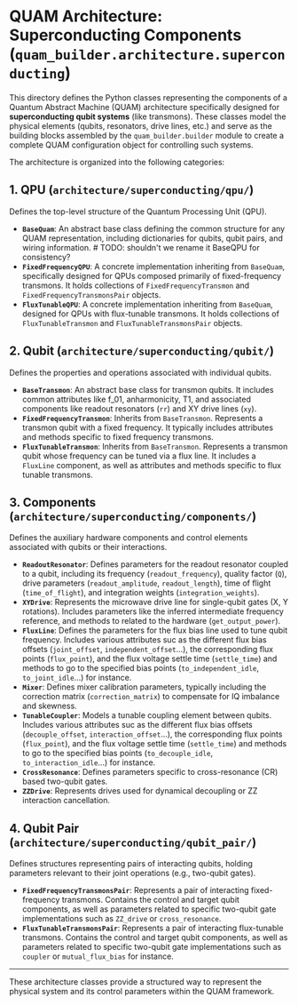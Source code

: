 # QUAM Architecture: Superconducting Components (`quam_builder.architecture.superconducting`)

This directory defines the Python classes representing the components of a Quantum Abstract Machine (QUAM) architecture specifically designed for **superconducting qubit systems** (like transmons). These classes model the physical elements (qubits, resonators, drive lines, etc.) and serve as the building blocks assembled by the `quam_builder.builder` module to create a complete QUAM configuration object for controlling such systems.

The architecture is organized into the following categories:

## 1. QPU (`architecture/superconducting/qpu/`)

Defines the top-level structure of the Quantum Processing Unit (QPU).

- **`BaseQuam`**: An abstract base class defining the common structure for any QUAM representation, including dictionaries for qubits, qubit pairs, and wiring information. # TODO: shouldn't we rename it BaseQPU for consistency?
- **`FixedFrequencyQPU`**: A concrete implementation inheriting from `BaseQuam`, specifically designed for QPUs composed primarily of fixed-frequency transmons. It holds collections of `FixedFrequencyTransmon` and `FixedFrequencyTransmonsPair` objects.
- **`FluxTunableQPU`**: A concrete implementation inheriting from `BaseQuam`, designed for QPUs with flux-tunable transmons. It holds collections of `FluxTunableTransmon` and `FluxTunableTransmonsPair` objects.

## 2. Qubit (`architecture/superconducting/qubit/`)

Defines the properties and operations associated with individual qubits.

- **`BaseTransmon`**: An abstract base class for transmon qubits. It includes common attributes like f_01, anharmonicity, T1, and associated components like readout resonators (`rr`) and XY drive lines (`xy`).
- **`FixedFrequencyTransmon`**: Inherits from `BaseTransmon`. Represents a transmon qubit with a fixed frequency. It typically includes attributes and methods specific to fixed frequency transmons.
- **`FluxTunableTransmon`**: Inherits from `BaseTransmon`. Represents a transmon qubit whose frequency can be tuned via a flux line. It includes a `FluxLine` component, as well as attributes and methods specific to flux tunable transmons.

## 3. Components (`architecture/superconducting/components/`)

Defines the auxiliary hardware components and control elements associated with qubits or their interactions.

- **`ReadoutResonator`**: Defines parameters for the readout resonator coupled to a qubit, including its frequency (`readout_frequency`), quality factor (`Q`), drive parameters (`readout_amplitude`, `readout_length`), time of flight (`time_of_flight`), and integration weights (`integration_weights`).
- **`XYDrive`**: Represents the microwave drive line for single-qubit gates (X, Y rotations). Includes parameters like the inferred intermediate frequency reference, and methods to related to the hardware (`get_output_power`).
- **`FluxLine`**: Defines the parameters for the flux bias line used to tune qubit frequency. Includes various attributes suc as the different flux bias offsets (`joint_offset`, `independent_offset`...), the corresponding flux points (`flux_point`), and the flux voltage settle time (`settle_time`) and methods to go to the specified bias points (`to_independent_idle`, `to_joint_idle`...) for instance.
- **`Mixer`**: Defines mixer calibration parameters, typically including the correction matrix (`correction_matrix`) to compensate for IQ imbalance and skewness.
- **`TunableCoupler`**: Models a tunable coupling element between qubits. Includes various attributes suc as the different flux bias offsets (`decouple_offset`, `interaction_offset`...), the corresponding flux points (`flux_point`), and the flux voltage settle time (`settle_time`) and methods to go to the specified bias points (`to_decouple_idle`, `to_interaction_idle`...) for instance.
- **`CrossResonance`**: Defines parameters specific to cross-resonance (CR) based two-qubit gates. 
- **`ZZDrive`**: Represents drives used for dynamical decoupling or ZZ interaction cancellation.

## 4. Qubit Pair (`architecture/superconducting/qubit_pair/`)

Defines structures representing pairs of interacting qubits, holding parameters relevant to their joint operations (e.g., two-qubit gates).

- **`FixedFrequencyTransmonsPair`**: Represents a pair of interacting fixed-frequency transmons. Contains the control and target qubit components, as well as parameters related to specific two-qubit gate implementations such as `ZZ_drive` or `cross_resonance`.
- **`FluxTunableTransmonsPair`**: Represents a pair of interacting flux-tunable transmons. Contains the control and target qubit components, as well as parameters related to specific two-qubit gate implementations such as `coupler` or `mutual_flux_bias` for instance.

---

These architecture classes provide a structured way to represent the physical system and its control parameters within the QUAM framework.

